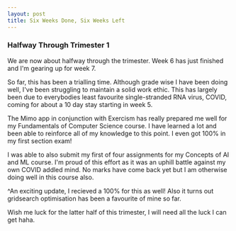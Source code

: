 ```yaml
---
layout: post
title: Six Weeks Done, Six Weeks Left
---
```


### Halfway Through Trimester 1
We are now about halfway through the trimester. Week 6 has just finished and I'm gearing up for week 7. 

So far, this has been a trialling time. Although grade wise I have been doing well, I've been struggling to maintain a solid work ethic. This has largely been due to everybodies least favourite single-stranded RNA virus, COVID, coming for about a 10 day stay starting in week 5.

The Mimo app in conjunction with Exercism has really prepared me well for my Fundamentals of Computer Science course. I have learned a lot and been able to reinforce all of my knowledge to this point. I even got 100% in my first section exam! 

I was able to also submit my first of four assignments for my Concepts of AI and ML course. I'm proud of this effort as it was an uphill battle against my own COVID addled mind. No marks have come back yet but I am otherwise doing well in this course also.

^An exciting update, I recieved a 100% for this as well! Also it turns out gridsearch optimisation has been a favourite of mine so far. 

Wish me luck for the latter half of this trimester, I will need all the luck I can get haha.
